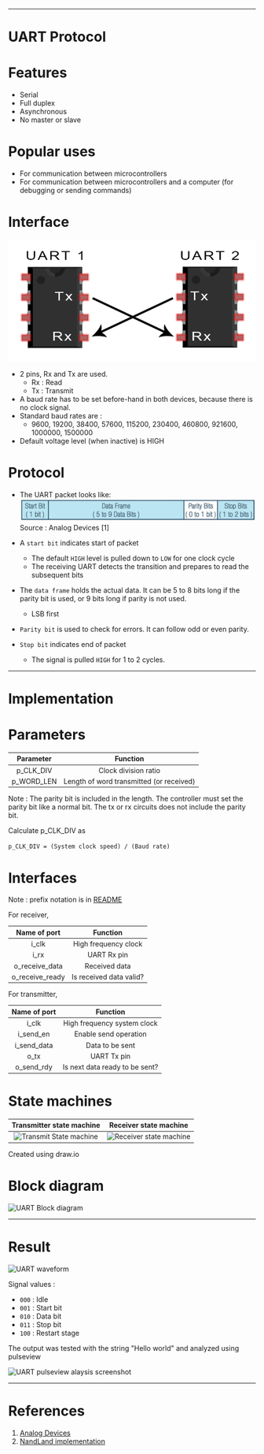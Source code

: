 
---

# UART Protocol

# Features
- Serial
- Full duplex
- Asynchronous
- No master or slave

# Popular uses
- For communication between microcontrollers
- For communication between microcontrollers and a computer (for debugging or sending commands)

# Interface

 ![](./docs/uart_circuit.png)

- 2 pins, Rx and Tx are used.
  - Rx : Read
  - Tx : Transmit
- A baud rate has to be set before-hand in both devices, because there is no clock signal.
- Standard baud rates are :
  - 9600, 19200, 38400, 57600, 115200, 230400, 460800, 921600, 1000000, 1500000
- Default voltage level (when inactive) is HIGH

# Protocol

- The UART packet looks like:
![](./docs/uart_packet.svg)
Source : Analog Devices [1] 

- A ```start bit``` indicates start of packet
  - The default ```HIGH``` level is pulled down to ```LOW``` for one clock cycle
  - The receiving UART detects the transition and prepares to read the subsequent bits

- The ```data frame``` holds the actual data. It can be 5 to 8 bits long if the parity bit is used, or 9 bits long if parity is not used.
  - LSB first

- ```Parity bit``` is used to check for errors. It can follow odd or even parity.

- ```Stop bit``` indicates end of packet
  - The signal is pulled ```HIGH``` for 1 to 2 cycles.

---

# Implementation

# Parameters

Parameter   | Function
:----------:|:---------:
p_CLK_DIV   | Clock division ratio
p_WORD_LEN  | Length of word transmitted (or received)

Note : The parity bit is included in the length. The controller must set the parity bit like a normal bit. The tx or rx circuits does not include the parity bit.

Calculate p_CLK_DIV as

``` p_CLK_DIV = (System clock speed) / (Baud rate) ```

# Interfaces

Note : prefix notation is in [README](../README.md)

For receiver, 

Name of port | Function
:-------------------:|:-----------:
i_clk                | High frequency clock
i_rx                 | UART Rx pin
o_receive_data       | Received data
o_receive_ready      | Is received data valid?

For transmitter,

Name of port | Function
:-----------:|:-----------:
i_clk        | High frequency system clock
i_send_en    | Enable send operation
i_send_data  | Data to be sent
o_tx         | UART Tx pin
o_send_rdy   | Is next data ready to be sent?

# State machines

Transmitter state machine | Receiver state machine
:-:|:-:
![Transmit State machine](docs/uart_tx_sm.drawio.svg) | ![Receiver state machine](docs/uart_rx_sm.drawio.svg)

Created using draw.io

# Block diagram

![UART Block diagram](docs/uart_blocks.drawio.svg)

---

# Result

![UART waveform](docs/uart_waveform.png)

Signal values :
- ```000``` : Idle
- ```001``` : Start bit
- ```010``` : Data bit
- ```011``` : Stop bit
- ```100``` : Restart stage

The output was tested with the string "Hello world" and analyzed using pulseview

![UART pulseview alaysis screenshot](docs/uart_pulseview.png)

---

# References

1) [Analog Devices](https://www.analog.com/en/analog-dialogue/articles/uart-a-hardware-communication-protocol.html#:~:text=By%20definition%2C%20UART%20is%20a,going%20to%20the%20receiving%20end.)
2) [NandLand implementation](https://www.nandland.com/vhdl/modules/module-uart-serial-port-rs232.html)


